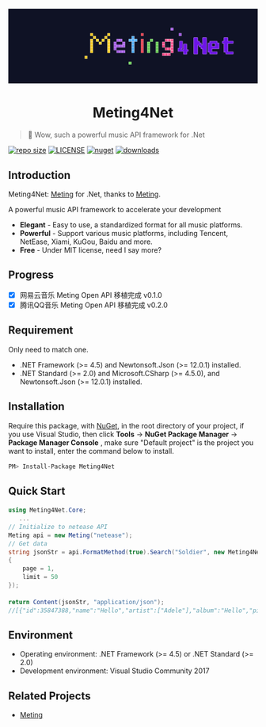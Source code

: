 <p align="center">
<img src="images/Meting4Net.png" alt="Meting4Net">
</p>
<h1 align="center">Meting4Net</h1>

> :cake: Wow, such a powerful music API framework for .Net

[![repo size](https://img.shields.io/github/repo-size/yiyungent/Meting4Net.svg?style=flat)]()
[![LICENSE](https://img.shields.io/github/license/yiyungent/Meting4Net.svg?style=flat)](https://mit-license.org/)
[![nuget](https://img.shields.io/nuget/v/Meting4Net.svg?style=flat)](https://www.nuget.org/packages/Meting4Net/)
[![downloads](https://img.shields.io/nuget/dt/Meting4Net.svg?style=flat)](https://www.nuget.org/packages/Meting4Net/)


## Introduction

Meting4Net: <a href="https://github.com/metowolf/Meting" target="_blank">Meting</a> for .Net, thanks to <a href="https://github.com/metowolf/Meting" target="_blank">Meting</a>.   

A powerful music API framework to accelerate your development
 + **Elegant** - Easy to use, a standardized format for all music platforms.
 + **Powerful** - Support various music platforms, including Tencent, NetEase, Xiami, KuGou, Baidu and more.
 + **Free** - Under MIT license, need I say more?
 
## Progress

- [x] 网易云音乐 Meting Open API 移植完成 v0.1.0
- [x] 腾讯QQ音乐 Meting Open API 移植完成 v0.2.0

## Requirement

Only need to match one.

- .NET Framework (>= 4.5) and Newtonsoft.Json (>= 12.0.1) installed.
- .NET Standard (>= 2.0) and Microsoft.CSharp (>= 4.5.0), and Newtonsoft.Json (>= 12.0.1) installed.

## Installation

Require this package, with [NuGet](https://www.nuget.org/packages/Meting4Net), in the root directory of your project, if you use Visual Studio, then click **Tools** -> **NuGet Package Manager** -> **Package Manager Console** , make sure "Default project" is the project you want to install, enter the command below to install.

```bash
PM> Install-Package Meting4Net
```

## Quick Start

```csharp
using Meting4Net.Core;
   ...
// Initialize to netease API
Meting api = new Meting("netease");
// Get data
string jsonStr = api.FormatMethod(true).Search("Soldier", new Meting4Net.Core.Models.Standard.Options
{
    page = 1,
    limit = 50
});

return Content(jsonStr, "application/json");
//[{"id":35847388,"name":"Hello","artist":["Adele"],"album":"Hello","pic_id":"1407374890649284","url_id":35847388,"lyric_id":35847388,"source":"netease"},{"id":33211676,"name":"Hello","artist":["OMFG"],"album":"Hello",...
```

## Environment

- Operating environment: .NET Framework (>= 4.5) or .NET Standard (>= 2.0)    
- Development environment: Visual Studio Community 2017

## Related Projects

 - [Meting](https://github.com/metowolf/Meting)
 
 